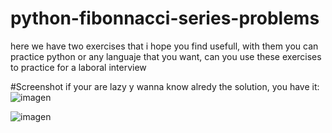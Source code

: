 # python-fibonnacci-series-problems
here we have two exercises that i hope you find usefull, with them you can practice python or any languaje that you want, can you use these exercises to practice for a laboral interview

#Screenshot
if your are lazy y wanna know alredy the solution, you have it:
![imagen](https://user-images.githubusercontent.com/129460418/232159773-96d5f006-cb6f-44e4-8dd8-1d2085003bdb.png)

![imagen](https://user-images.githubusercontent.com/129460418/232159836-e514e395-4026-4cde-939b-2ea936f08739.png)
